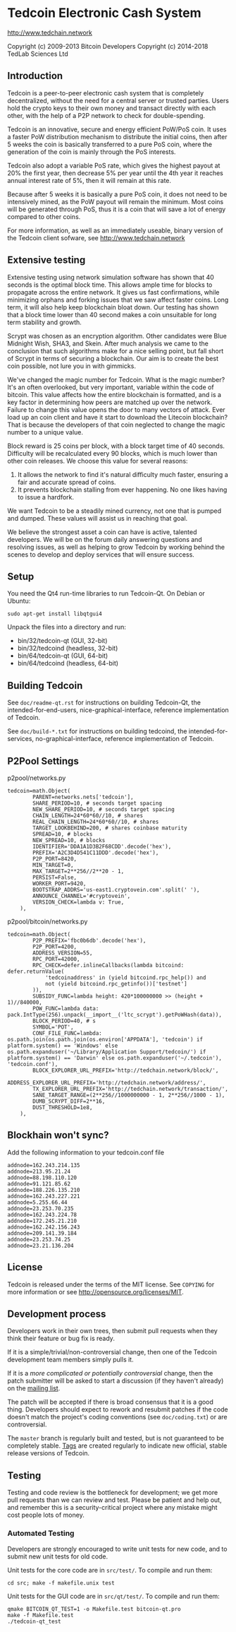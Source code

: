 Tedcoin Electronic Cash System
==============================

http://www.tedchain.network

Copyright (c) 2009-2013 Bitcoin Developers
Copyright (c) 2014-2018 TedLab Sciences Ltd

Introduction
---------------------
Tedcoin is a peer-to-peer electronic cash system that is completely decentralized, without the need for a central server or trusted parties.  Users hold the crypto keys to their own money and transact directly with each other, with the help of a P2P network to check for double-spending.

Tedcoin is an innovative, secure and energy efficient PoW/PoS coin. It uses a faster PoW distribution mechanism to distribute the initial coins, then after 5 weeks the coin is basically transferred to a pure PoS coin, where the generation of the coin is mainly through the PoS interests.

Tedcoin also adopt a variable PoS rate, which gives the highest payout at 20% the first year, then decrease 5% per year until the 4th year it reaches annual interest rate of 5%, then it will remain at this rate.

Because after 5 weeks it is basically a pure PoS coin, it does not need to be intensively mined, as the PoW payout will remain the minimum. Most coins will be generated through PoS, thus it is a coin that will save a lot of energy compared to other coins.

For more information, as well as an immediately useable, binary version of
the Tedcoin client sofware, see http://www.tedchain.network

Extensive testing
-----------------
Extensive testing using network simulation software has shown that 40 seconds is the optimal block time. This allows ample time for blocks to propagate across the entire network. It gives us fast confirmations, while minimizing orphans and forking issues that we saw affect faster coins. Long term, it will also help keep blockchain bloat down. Our testing has shown that a block time lower than 40 second makes a coin unsuitable for long term stability and growth.

Scrypt was chosen as an encryption algorithm. Other candidates were Blue Midnight Wish, SHA3, and Skein. After much analysis we came to the conclusion that such algorithms make for a nice selling point, but fall short of Scrypt in terms of securing a blockchain. Our aim is to create the best coin possible, not lure you in with gimmicks.

We've changed the magic number for Tedcoin. What is the magic number? It's an often overlooked, but very important, variable within the code of bitcoin. This value affects how the entire blockchain is formatted, and is a key factor in determining how peers are matched up over the network. Failure to change this value opens the door to many vectors of attack. Ever load up an coin client and have it start to download the Litecoin blockchain? That is because the developers of that coin neglected to change the magic number to a unique value.

Block reward is 25 coins per block, with a block target time of 40 seconds. Difficulty will be recalculated every 90 blocks, which is much lower than other coin releases. We choose this value for several reasons:

1) It allows the network to find it's natural difficulty much faster, ensuring a fair and accurate spread of coins.
2) It prevents blockchain stalling from ever happening. No one likes having to issue a hardfork.

We want Tedcoin to be a steadily mined currency, not one that is pumped and dumped. These values will assist us in reaching that goal.

We believe the strongest asset a coin can have is active, talented developers. We will be on the forum daily answering questions and resolving issues, as well as helping to grow Tedcoin by working behind the scenes to develop and deploy services that will ensure success.

Setup
---------------------
You need the Qt4 run-time libraries to run Tedcoin-Qt. On Debian or Ubuntu:

	sudo apt-get install libqtgui4

Unpack the files into a directory and run:

- bin/32/tedcoin-qt (GUI, 32-bit)
- bin/32/tedcoind (headless, 32-bit)
- bin/64/tedcoin-qt (GUI, 64-bit)
- bin/64/tedcoind (headless, 64-bit)

Building Tedcoin
----------------
See `doc/readme-qt.rst` for instructions on building Tedcoin-Qt, the intended-for-end-users, nice-graphical-interface, reference implementation of Tedcoin.

See `doc/build-*.txt` for instructions on building tedcoind, the intended-for-services, no-graphical-interface, reference implementation of Tedcoin.

P2Pool Settings
----------------
p2pool/networks.py

    tedcoin=math.Object(
            PARENT=networks.nets['tedcoin'],
            SHARE_PERIOD=10, # seconds target spacing
            NEW_SHARE_PERIOD=10, # seconds target spacing
            CHAIN_LENGTH=24*60*60//10, # shares
            REAL_CHAIN_LENGTH=24*60*60//10, # shares
            TARGET_LOOKBEHIND=200, # shares coinbase maturity
            SPREAD=10, # blocks
            NEW_SPREAD=10, # blocks
            IDENTIFIER='DDA1A1D3B2F68CDD'.decode('hex'),
            PREFIX='A2C3D4D541C11DDD'.decode('hex'),
            P2P_PORT=8420,
            MIN_TARGET=0,
            MAX_TARGET=2**256//2**20 - 1,
            PERSIST=False,
            WORKER_PORT=9420,
            BOOTSTRAP_ADDRS='us-east1.cryptovein.com'.split(' '),
            ANNOUNCE_CHANNEL='#cryptovein',
            VERSION_CHECK=lambda v: True,
        ),

p2pool/bitcoin/networks.py

    tedcoin=math.Object(
            P2P_PREFIX='fbc0b6db'.decode('hex'),
            P2P_PORT=4200,
            ADDRESS_VERSION=55,
            RPC_PORT=42000,
            RPC_CHECK=defer.inlineCallbacks(lambda bitcoind: defer.returnValue(
                'tedcoinaddress' in (yield bitcoind.rpc_help()) and
                not (yield bitcoind.rpc_getinfo())['testnet']
            )),
            SUBSIDY_FUNC=lambda height: 420*100000000 >> (height + 1)//840000,
            POW_FUNC=lambda data: pack.IntType(256).unpack(__import__('ltc_scrypt').getPoWHash(data)),
            BLOCK_PERIOD=40, # s
            SYMBOL='POT',
            CONF_FILE_FUNC=lambda: os.path.join(os.path.join(os.environ['APPDATA'], 'tedcoin') if platform.system() == 'Windows' else os.path.expanduser('~/Library/Application Support/tedcoin/') if platform.system() == 'Darwin' else os.path.expanduser('~/.tedcoin'), 'tedcoin.conf'),
            BLOCK_EXPLORER_URL_PREFIX='http://tedchain.network/block/',
            ADDRESS_EXPLORER_URL_PREFIX='http://tedchain.network/address/',
            TX_EXPLORER_URL_PREFIX='http://tedchain.network/transaction/',
            SANE_TARGET_RANGE=(2**256//1000000000 - 1, 2**256//1000 - 1),
            DUMB_SCRYPT_DIFF=2**16,
            DUST_THRESHOLD=1e8,
        ),



Blockhain won't sync?
---------------------
Add the following information to your tedcoin.conf file

	addnode=162.243.214.135
	addnode=213.95.21.24
	addnode=88.198.110.120
	addnode=91.121.85.62
	addnode=188.226.135.210
	addnode=162.243.227.221
	addnode=5.255.66.44
	addnode=23.253.70.235
	addnode=162.243.224.78
	addnode=172.245.21.210
	addnode=162.242.156.243
	addnode=209.141.39.184
	addnode=23.253.74.25
	addnode=23.21.136.204

License
-------

Tedcoin is released under the terms of the MIT license. See `COPYING` for more information or see http://opensource.org/licenses/MIT.

Development process
-------------------

Developers work in their own trees, then submit pull requests when they think their feature or bug fix is ready.

If it is a simple/trivial/non-controversial change, then one of the Tedcoin development team members simply pulls it.

If it is a *more complicated or potentially controversial* change, then the patch submitter will be asked to start a discussion (if they haven't already) on the [mailing list](http://sourceforge.net/mailarchive/forum.php?forum_name=bitcoin-development).

The patch will be accepted if there is broad consensus that it is a good thing. Developers should expect to rework and resubmit patches if the code doesn't match the project's coding conventions (see `doc/coding.txt`) or are controversial.

The `master` branch is regularly built and tested, but is not guaranteed to be completely stable. [Tags](https://github.com/bitcoin/bitcoin/tags) are created regularly to indicate new official, stable release versions of Tedcoin.

Testing
-------

Testing and code review is the bottleneck for development; we get more pull requests than we can review and test. Please be patient and help out, and remember this is a security-critical project where any mistake might cost people lots of money.

### Automated Testing

Developers are strongly encouraged to write unit tests for new code, and to submit new unit tests for old code.

Unit tests for the core code are in `src/test/`. To compile and run them:

    cd src; make -f makefile.unix test

Unit tests for the GUI code are in `src/qt/test/`. To compile and run them:

    qmake BITCOIN_QT_TEST=1 -o Makefile.test bitcoin-qt.pro
    make -f Makefile.test
    ./tedcoin-qt_test

